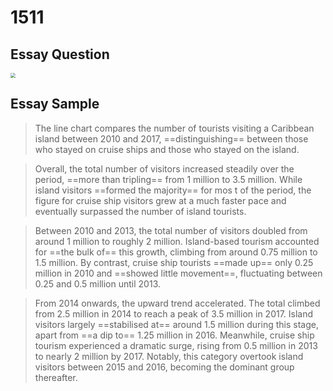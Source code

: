 # 1511

## Essay Question

<img src="/Users/qinhao/Code/MdWorkSpace/IELTS Learning/Writing Task/Writing Task1/img/剑桥雅思真题15_1.jpg" style="zoom:50%;" />

## Essay Sample

> The line chart compares the number of tourists visiting a Caribbean island between 2010 and 2017, ==distinguishing== between those who stayed on cruise ships and those who stayed on the island.

> Overall, the total number of visitors increased steadily over the period, ==more than tripling== from 1 million to 3.5 million. While island visitors ==formed the majority== for mos t of the period, the figure for cruise ship visitors grew at a much faster pace and eventually surpassed the number of island tourists.

> Between 2010 and 2013, the total number of visitors doubled from around 1 million to roughly 2 million. Island-based tourism accounted for ==the bulk of== this growth, climbing from around 0.75 million to 1.5 million. By contrast, cruise ship tourists ==made up== only 0.25 million in 2010 and ==showed little movement==, fluctuating between 0.25 and 0.5 million until 2013.

> From 2014 onwards, the upward trend accelerated. The total climbed from 2.5 million in 2014 to reach a peak of 3.5 million in 2017. Island visitors largely ==stabilised at== around 1.5 million during this stage, apart from ==a dip to== 1.25 million in 2016. Meanwhile, cruise ship tourism experienced a dramatic surge, rising from 0.5 million in 2013 to nearly 2 million by 2017. Notably, this category overtook island visitors between 2015 and 2016, becoming the dominant group thereafter.